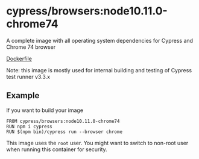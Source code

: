 # cypress/browsers:node10.11.0-chrome74

A complete image with all operating system dependencies for Cypress and Chrome 74 browser

[Dockerfile](Dockerfile)

Note: this image is mostly used for internal building and testing of Cypress test runner v3.3.x

## Example

If you want to build your image

```
FROM cypress/browsers:node10.11.0-chrome74
RUN npm i cypress
RUN $(npm bin)/cypress run --browser chrome
```

This image uses the `root` user. You might want to switch to non-root
user when running this container for security.
